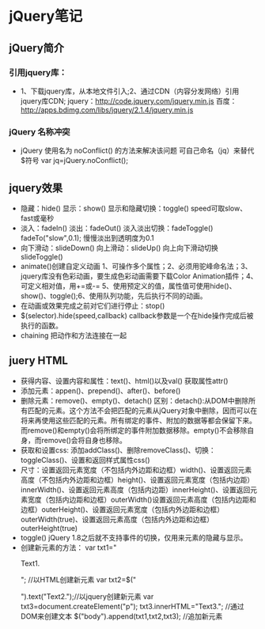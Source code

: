 # jQuery笔记
## jQuery简介
### 引用jquery库：
* 1、下载jquery库，从本地文件引入;2、通过CDN（内容分发网络）引用jquery库CDN;
jquery：http://code.jquery.com/jquery.min.js
百度：http://apps.bdimg.com/libs/jquery/2.1.4/jquery.min.js

### jQuery 名称冲突
* jQuery 使用名为 noConflict() 的方法来解决该问题
可自己命名（jq）来替代$符号 var jq=jQuery.noConflict();

## jquery效果
* 隐藏：hide() 显示：show() 显示和隐藏切换：toggle() speed可取slow、fast或毫秒
* 淡入：fadeIn() 淡出：fadeOut() 淡入淡出切换：fadeToggle()
fadeTo("slow",0.1); 慢慢淡出到透明度为0.1
* 向下滑动：slideDown() 向上滑动：slideUp() 向上向下滑动切换slideToggle()
* animate()创建自定义动画 1、可操作多个属性；2、必须用驼峰命名法；3、jquery库没有色彩动画，要生成色彩动画需要下载Color Animation插件；4、可定义相对值，用+=或-= 5、使用预定义的值，属性值可使用hide()、show()、toggle();6、使用队列功能，先后执行不同的动画。
* 在动画或效果完成之前对它们进行停止：stop()
* $(selector).hide(speed,callback) callback参数是一个在hide操作完成后被执行的函数。
* chaining 把动作和方法连接在一起

## juery HTML
* 获得内容、设置内容和属性：text()、html()以及val() 获取属性attr()
* 添加元素：appen()、prepend()、after()、before()
* 删除元素：remove()、empty()、detach()
区别：detach():从DOM中删除所有匹配的元素。这个方法不会把匹配的元素从jQuery对象中删除，因而可以在将来再使用这些匹配的元素。所有绑定的事件、附加的数据等都会保留下来。而remove()和empty()会将所绑定的事件附加数据移除。empty()不会移除自身，而remove()会将自身也移除。
* 获取和设置css: 添加addClass()、删除removeClass()、切换：toggleClass()、设置和返回样式属性css()
* 尺寸：设置返回元素宽度（不包括内外边距和边框）width()、设置返回元素高度（不包括内外边距和边框）height()、设置返回元素宽度（包括内边距）innerWidth()、设置返回元素高度（包括内边距）innerHeight()、设置返回元素宽度（包括内边距和边框）outerWidth()设置返回元素高度（包括内边距和边框）outerHeight()、设置返回元素宽度（包括内外边距和边框）outerWidth(true)、设置返回元素高度（包括内外边距和边框）outerHeight(true)
* toggle() jQuery 1.8之后就不支持事件的切换，仅用来元素的隐藏与显示。
* 创建新元素的方法：
    var txt1="<p>Text1.</p>";            //以HTML创建新元素
    var txt2=$("<p></p>").text("Text2.");//以jquery创建新元素
    var txt3=document.createElement("p");
    txt3.innerHTML="Text3.";             //通过DOM来创建文本
    $("body").append(txt1,txt2,txt3);   //追加新元素
